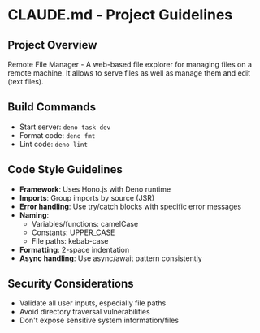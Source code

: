 # CLAUDE.md - Project Guidelines

## Project Overview
Remote File Manager - A web-based file explorer for managing files on a remote machine. It allows to serve files as well as manage them and edit (text files).

## Build Commands
- Start server: `deno task dev`
- Format code: `deno fmt`
- Lint code: `deno lint`

## Code Style Guidelines
- **Framework**: Uses Hono.js with Deno runtime
- **Imports**: Group imports by source (JSR)
- **Error handling**: Use try/catch blocks with specific error messages
- **Naming**: 
  - Variables/functions: camelCase
  - Constants: UPPER_CASE
  - File paths: kebab-case
- **Formatting**: 2-space indentation
- **Async handling**: Use async/await pattern consistently

## Security Considerations
- Validate all user inputs, especially file paths
- Avoid directory traversal vulnerabilities
- Don't expose sensitive system information/files
